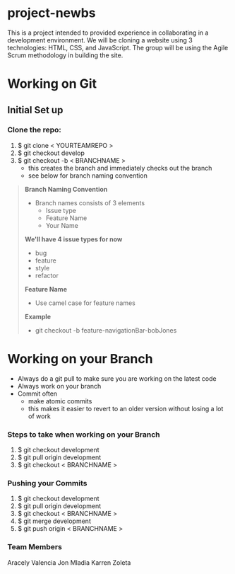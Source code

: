 # project-newbs
This is a project intended to provided experience in collaborating in a development environment. We will be cloning a website using 3 technologies: HTML, CSS, and JavaScript. The group will be using the Agile Scrum methodology in building the site. 

# Working on Git

## Initial Set up

### Clone the repo:
 1. $ git clone < YOURTEAMREPO >
 2. $ git checkout develop
 3. $ git checkout -b < BRANCHNAME >
     - this creates the branch and immediately checks out the branch
     - see below for branch naming convention

> **Branch Naming Convention**
> - Branch names consists of 3 elements
>   - Issue type
>   - Feature Name
>   - Your Name
>
> **We'll have 4 issue types for now**
> - bug
> - feature
> - style
> - refactor
>
> **Feature Name**
> - Use camel case for feature names
>
> **Example**
> - git checkout -b feature-navigationBar-bobJones

# Working on your Branch

- Always do a git pull to make sure you are working on the latest code
- Always work on your branch
- Commit often 
	- make atomic commits 
	- this makes it easier to revert to an older version without losing a lot of work

### Steps to take when working on your Branch
1. $ git checkout development  
2. $ git pull origin development  
3. $ git checkout < BRANCHNAME >

### Pushing your Commits
1. $ git checkout development  
2. $ git pull origin development  
3. $ git checkout < BRANCHNAME >
4. $ git merge development  
5. $ git push origin < BRANCHNAME >

### Team Members
Aracely Valencia
Jon Mladia
Karren Zoleta
